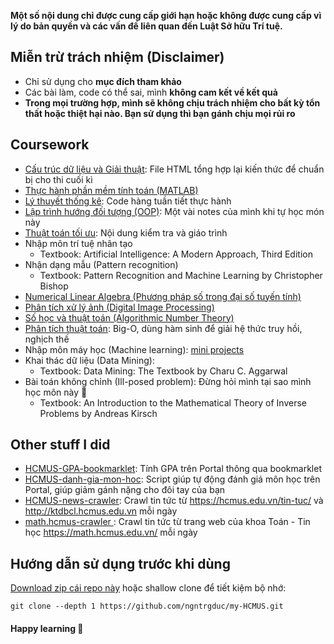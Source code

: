 **Một số nội dung chỉ được cung cấp giới hạn hoặc không được cung cấp vì lý do bản quyền và các vấn đề liên quan đến Luật Sở hữu Trí tuệ.**

## Miễn trừ trách nhiệm (Disclaimer)
- Chỉ sử dụng cho **mục đích tham khảo**
- Các bài làm, code có thể sai, mình **không cam kết về kết quả**
- **Trong mọi trường hợp, mình sẽ không chịu trách nhiệm cho bất kỳ tổn thất hoặc thiệt hại nào. Bạn sử dụng thì bạn gánh chịu mọi rủi ro**

## Coursework
- [Cấu trúc dữ liệu và Giải thuật](/DSA.html): File HTML tổng hợp lại kiến thức để chuẩn bị cho thi cuối kì
- [Thực hành phần mềm tính toán (MATLAB)](/MATLAB/)
- [Lý thuyết thống kê](/Statistics/): Code hàng tuần tiết thực hành
- [Lập trình hướng đối tượng (OOP)](https://github.com/ngntrgduc/MTH10407-HCMUS): Một vài notes của mình khi tự học món này
- [Thuật toán tối ưu](/Optimization/): Nội dung kiểm tra và giáo trình
- Nhập môn trí tuệ nhân tạo
    - Textbook: Artificial Intelligence: A Modern Approach, Third Edition
- Nhận dạng mẫu (Pattern recognition)
    - Textbook: Pattern Recognition and Machine Learning by Christopher Bishop
- [Numerical Linear Algebra (Phương pháp số trong đại số tuyến tính)](/NLA/)
- [Phân tích xử lý ảnh (Digital Image Processing)](/DIP/)
- [Số học và thuật toán (Algorithmic Number Theory)](/NT/)
- [Phân tích thuật toán](/AA/): Big-O, dùng hàm sinh để giải hệ thức truy hồi, nghịch thế
- Nhập môn máy học (Machine learning): [mini projects](https://github.com/ngntrgduc/Fundamental-ML)
- Khai thác dữ liệu (Data Mining): 
    - Textbook: Data Mining: The Textbook by Charu C. Aggarwal
- Bài toán không chỉnh (Ill-posed problem): Đừng hỏi mình tại sao mình học môn này 🙂
    - Textbook: An Introduction to the Mathematical Theory of Inverse Problems by Andreas Kirsch


## Other stuff I did
- [HCMUS-GPA-bookmarklet](https://github.com/ngntrgduc/HCMUS-GPA-bookmarklet): Tính GPA trên Portal thông qua bookmarklet
- [HCMUS-danh-gia-mon-hoc](https://github.com/ngntrgduc/HCMUS-danh-gia-mon-hoc): Script giúp tự động đánh giá môn học trên Portal, giúp giảm gánh nặng cho đôi tay của bạn
- [HCMUS-news-crawler](https://github.com/ngntrgduc/HCMUS-news-crawler): Crawl tin tức từ https://hcmus.edu.vn/tin-tuc/ và http://ktdbcl.hcmus.edu.vn mỗi ngày 
- [math.hcmus-crawler ](https://github.com/ngntrgduc/math.hcmus-crawler): Crawl tin tức từ trang web của khoa Toán - Tin học https://math.hcmus.edu.vn/ mỗi ngày 

## Hướng dẫn sử dụng trước khi dùng
[Download zip cái repo này](https://github.com/ngntrgduc/my-HCMUS/archive/refs/heads/master.zip) hoặc shallow clone để tiết kiệm bộ nhớ:

```git
git clone --depth 1 https://github.com/ngntrgduc/my-HCMUS.git
```

#### Happy learning 🐧